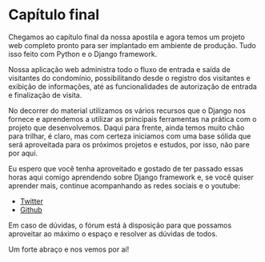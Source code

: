 # Capítulo final

Chegamos ao capítulo final da nossa apostila e agora temos um projeto web completo pronto para ser implantado em ambiente de produção. Tudo isso feito com Python e o Django framework.

Nossa aplicação web administra todo o fluxo de entrada e saída de visitantes do condomínio, possibilitando desde o registro dos visitantes e exibição de informações, até as funcionalidades de autorização de entrada e finalização de visita.

No decorrer do material utilizamos os vários recursos que o Django nos fornece e aprendemos a utilizar as principais ferramentas na prática com o projeto que desenvolvemos. Daqui para frente, ainda temos muito chão para trilhar, é claro, mas com certeza iniciamos com uma base sólida que será aproveitada para os próximos projetos e estudos, por isso, não pare por aqui.

Eu espero que você tenha aproveitado e gostado de ter passado essas horas aqui comigo aprendendo sobre Django framework e, se você quiser aprender mais, continue acompanhando as redes sociais e o youtube:

* [Twitter](https://twitter.com/tchaguitos)
* [Github](https://github.com/tchaguitos)

Em caso de dúvidas, o fórum está à disposição para que possamos aproveitar ao máximo o espaço e resolver as dúvidas de todos.

Um forte abraço e nos vemos por aí!





